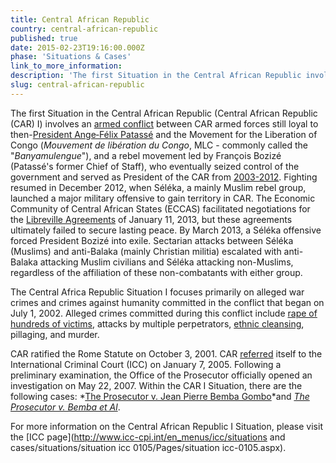 ```yaml
---
title: Central African Republic
country: central-african-republic
published: true
date: 2015-02-23T19:16:00.000Z
phase: 'Situations & Cases'
link_to_more_information:
description: 'The first Situation in the Central African Republic involves sectarian violence caused by the Christian anti-Balaka and Muslim Séléka militias. Within the Central African Republic I Situation, there are two ongoing cases.'
slug: central-african-republic
---
```



The first Situation in the Central African Republic (Central African Republic (CAR) I) involves an [armed conflict](http://www.cfr.org/global/global-conflict-tracker/p32137#!/conflict/violence-in-the-central-african-republic) between CAR armed forces still loyal to then-[President Ange‐F&eacute;lix Patass&eacute;](https://www.washingtonpost.com/local/obituaries/ange-felix-patasse-former-president-of-central-african-republic-dies-at-74/2011/04/06/AF8Em8rC_story.html) and the Movement for the Liberation of Congo (*Mouvement de lib&eacute;ration du Congo*, MLC - commonly called the "*Banyamulengue*"), and a rebel movement led by Fran&ccedil;ois Boziz&eacute; (Patass&eacute;'s former Chief of Staff), who eventually seized control of the government and served as President of the CAR from [2003-2012](http://www.responsibilitytoprotect.org/index.php/crises/crisis-in-the-central-african-republic). Fighting resumed in December 2012, when S&eacute;l&eacute;ka, a mainly Muslim rebel group, launched a major military offensive to gain territory in CAR. The Economic Community of Central African States (ECCAS) facilitated negotiations for the [Libreville Agreements](http://www.un.org/press/en/2013/sc10879.doc.htm) of January 11, 2013, but these agreements ultimately failed to secure lasting peace. By March 2013, a S&eacute;l&eacute;ka offensive forced President Boziz&eacute; into exile. Sectarian attacks between S&eacute;l&eacute;ka (Muslims) and anti-Balaka (mainly Christian militia) escalated with anti-Balaka attacking Muslim civilians and S&eacute;l&eacute;ka attacking non-Muslims, regardless of the affiliation of these non-combatants with either group.

The Central Africa Republic Situation I focuses primarily on alleged war crimes and crimes against humanity committed in the conflict that began on July 1, 2002. Alleged crimes committed during this conflict include [rape of hundreds of victims](https://www.hrw.org/news/2015/12/17/central-african-republic-amid-conflict-rape), attacks by multiple perpetrators, [ethnic cleansing](http://thelede.blogs.nytimes.com/2014/02/12/report-details-atrocities-in-central-african-republic/), pillaging, and murder.

CAR ratified the Rome Statute on October 3, 2001. CAR [referred](https://www.legal-tools.org/uploads/tx_ltpdb/ICCProsecutor_receives_Referral_Concerning_CAR_01.pdf) itself to the International Criminal Court (ICC) on January 7, 2005. Following a preliminary examination, the Office of the Prosecutor officially opened an investigation on May 22, 2007. Within the CAR I Situation, there are the following cases: *[The Prosecutor v. Jean Pierre Bemba Gombo](https://www.aba-icc.org/cases/case/the-prosecutor-v-bemba/)*and *[The Prosecutor v. Bemba et Al](https://www.aba-icc.org/cases/case/the-prosecutor-v-bemba-et-al/)*.

For more information on the Central African Republic I Situation, please visit the [ICC page](http://www.icc-cpi.int/en_menus/icc/situations and cases/situations/situation icc 0105/Pages/situation icc-0105.aspx).
